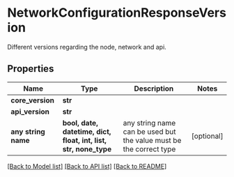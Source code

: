 # NetworkConfigurationResponseVersion

Different versions regarding the node, network and api.

## Properties
Name | Type | Description | Notes
------------ | ------------- | ------------- | -------------
**core_version** | **str** |  | 
**api_version** | **str** |  | 
**any string name** | **bool, date, datetime, dict, float, int, list, str, none_type** | any string name can be used but the value must be the correct type | [optional]

[[Back to Model list]](../README.md#documentation-for-models) [[Back to API list]](../README.md#documentation-for-api-endpoints) [[Back to README]](../README.md)


